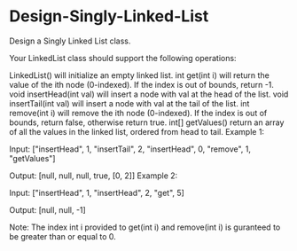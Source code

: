 # Design-Singly-Linked-List

Design a Singly Linked List class.

Your LinkedList class should support the following operations:

LinkedList() will initialize an empty linked list.
int get(int i) will return the value of the ith node (0-indexed). If the index is out of bounds, return -1.
void insertHead(int val) will insert a node with val at the head of the list.
void insertTail(int val) will insert a node with val at the tail of the list.
int remove(int i) will remove the ith node (0-indexed). If the index is out of bounds, return false, otherwise return true.
int[] getValues() return an array of all the values in the linked list, ordered from head to tail.
Example 1:

Input: 
["insertHead", 1, "insertTail", 2, "insertHead", 0, "remove", 1, "getValues"]

Output:
[null, null, null, true, [0, 2]]
Example 2:

Input:
["insertHead", 1, "insertHead", 2, "get", 5]

Output:
[null, null, -1]

Note:
The index int i provided to get(int i) and remove(int i) is guranteed to be greater than or equal to 0.

